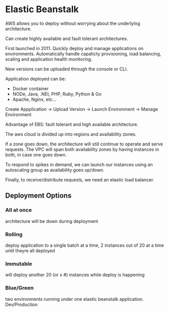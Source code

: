 # Elastic Beanstalk

AWS allows you to deploy without worrying about the underlying architecture.

Can create highly available and fault tolerant architectures.

First launched in 2011.
Quickly deploy and manage applications on environments.
Automatically handle capaticty provisioning, load balancing, scaling and application health monitoring.

New versions can be uploaded through the console or CLI.

Application deployed can be:
- Docker container
- NODe, Java, .NEt, PHP, Ruby, Python & Go
- Apache, Nginx, etc...

Create Appplication -> Upload Version -> Launch Environment -> Manage Environment

Advantage of EBS: fault tolerant and high available architecture.

The aws cloud is divided up into regions and availability zones.

If a zone goes down, the architecture will still continue to operate and serve requests. The VPC will span both availability zones by having instances in both, in case one goes down.

To respond to spikes in demand, we can launch our instances using an autoscaling group as availability goes up/down.

Finally, to receive/distribute requests, we need an elastic load balancer.

## Deployment Options

### All at once
 architecture will be down during deployment
### Rolling
 deploy application to a single batch at a time, 2 instances out of 20 at a time until theyre all deployed
### Immutable
 will deploy another 20 (or x #) instances while deploy is happening
### Blue/Green
 two environments running under one elastic beanstalk application. Dev/Production




